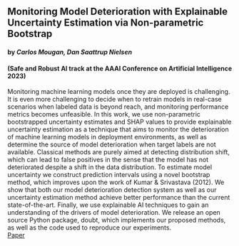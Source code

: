 ## Monitoring Model Deterioration with Explainable Uncertainty Estimation via Non-parametric Bootstrap
#### by _Carlos Mougan, Dan Saattrup Nielsen_ 
#### (Safe and Robust AI track at the AAAI Conference on Artificial Intelligence 2023)
Monitoring machine learning models once they are deployed is challenging. It is even more challenging to decide when to retrain models in real-case scenarios when labeled data is beyond reach, and monitoring performance metrics becomes unfeasible. In this work, we use non-parametric bootstrapped uncertainty estimates and SHAP values to provide explainable uncertainty estimation as a technique that aims to monitor the deterioration of machine learning models in deployment environments, as well as determine the source of model deterioration when target labels are not available. Classical methods are purely aimed at detecting distribution shift, which can lead to false positives in the sense that the model has not deteriorated despite a shift in the data distribution. To estimate model uncertainty we construct prediction intervals using a novel bootstrap method, which improves upon the work of Kumar & Srivastava (2012). We show that both our model deterioration detection system as well as our uncertainty estimation method achieve better performance than the current state-of-the-art. Finally, we use explainable AI techniques to gain an understanding of the drivers of model deterioration. We release an open source Python package, doubt, which implements our proposed methods, as well as the code used to reproduce our experiments.
\
[Paper](https://github.com/nobias-project/Publications/blob/main/mougan2023monitoring.pdf)
